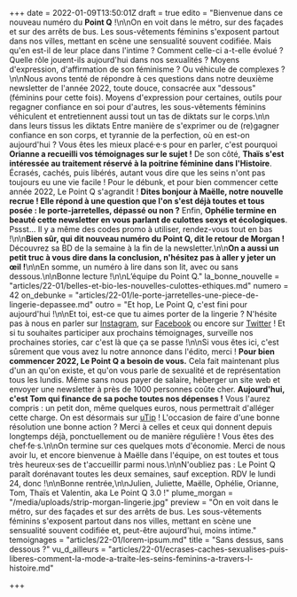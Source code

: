 +++
date = 2022-01-09T13:50:01Z
draft = true
edito = "Bienvenue dans ce nouveau numéro du **Point Q** !\n\nOn en voit dans le métro, sur des façades et sur des arrêts de bus. Les sous-vêtements féminins s'exposent partout dans nos villes, mettant en scène une sensualité souvent codifiée. Mais qu'en est-il de leur place dans l'intime ? Comment celle-ci a-t-elle évolué ? Quelle rôle jouent-ils aujourd'hui dans nos sexualités ? Moyens d'expression, d'affirmation de son féminisme ? Ou véhicule de complexes ?\n\nNous avons tenté de répondre à ces questions dans notre deuxième newsletter de l'année 2022, toute douce, consacrée aux \"dessous\" (féminins pour cette fois). Moyens d'expression pour certaines, outils pour regagner confiance en soi pour d'autres, les sous-vêtements féminins véhiculent et entretiennent aussi tout un tas de diktats sur le corps.\n\n dans leurs tissus les diktats Entre manière de s'exprimer ou de (re)gagner confiance en son corps, et tyrannie de la perfection, où en est-on aujourd'hui ? Vous êtes les mieux placé·e·s pour en parler, c'est pourquoi **Orianne a recueilli vos témoignages sur le sujet !** De son côté, **Thaïs s'est intéressée au traitement réservé à la poitrine féminine dans l'Histoire**. Écrasés, cachés, puis libérés, autant vous dire que les seins n'ont pas toujours eu une vie facile ! Pour le débunk, et pour bien commencer cette année 2022, Le Point Q s'agrandit ! **Dites bonjour à Maëlle, notre nouvelle recrue ! Elle répond à une question que l'on s'est déjà toutes et tous posée : le porte-jarretelles, dépassé ou non ?** Enfin, **Ophélie termine en beauté cette newsletter en vous parlant de culottes sexys et écologiques**. Pssst... Il y a même des codes promo à utiliser, rendez-vous tout en bas !\n\n**Bien sûr, qui dit nouveau numéro du Point Q, dit le retour de Morgan !** Découvrez sa BD de la semaine à la fin de la newsletter.\n\n**On a aussi un petit truc à vous dire dans la conclusion, n'hésitez pas à aller y jeter un œil !**\n\nEn somme, un numéro à lire dans son lit, avec ou sans dessous.\n\nBonne lecture !\n\nL’équipe du Point Q."
la_bonne_nouvelle = "articles/22-01/belles-et-bio-les-nouvelles-culottes-ethiques.md"
numero = 42
on_debunke = "articles/22-01/le-porte-jarretelles-une-piece-de-lingerie-depassee.md"
outro = "Et hop, Le Point Q, c'est fini pour aujourd'hui !\n\nEt toi, est-ce que tu aimes porter de la lingerie ? N'hésite pas à nous en parler sur [Instagram](https://www.instagram.com/lepoint.q/?hl=fr), sur [Facebook](https://www.facebook.com/lepointq.news) ou encore sur [Twitter](https://twitter.com/LePointQ) ! Et si tu souhaites participer aux prochains témoignages, surveille nos prochaines stories, car c'est là que ça se passe !\n\nSi vous êtes ici, c'est sûrement que vous avez lu notre annonce dans l'édito, merci ! **Pour bien commencer 2022, Le Point Q a besoin de vous.** Cela fait maintenant plus d'un an qu'on existe, et qu'on vous parle de sexualité et de représentation tous les lundis. Même sans nous payer de salaire, héberger un site web et envoyer une newsletter à près de 1000 personnes coûte cher. **Aujourd'hui, c'est Tom qui finance de sa poche toutes nos dépenses !** Vous l'aurez compris : un petit don, même quelques euros, nous permettrait d'alléger cette charge. On est désormais sur [uTip](https://www.utip.io/lepointq) ! L'occasion de faire d'une bonne résolution une bonne action ? Merci à celles et ceux qui donnent depuis longtemps déjà, ponctuellement ou de manière régulière ! Vous êtes des chef·fe·s.\n\nOn termine sur ces quelques mots d'économie. Merci de nous avoir lu, et encore bienvenue à Maëlle dans l'équipe, on est toutes et tous très heureux·ses de t'accueillir parmi nous.\n\nN'oubliez pas : Le Point Q paraît dorénavant toutes les deux semaines, sauf exception. RDV le lundi 24, donc !\n\nBonne rentrée,\n\nJulien, Juliette, Maëlle, Ophélie, Orianne, Tom, Thaïs et Valentin, aka Le Point Q 3.0 !"
plume_morgan = "/media/uploads/strip-morgan-lingerie.jpg"
preview = "On en voit dans le métro, sur des façades et sur des arrêts de bus. Les sous-vêtements féminins s'exposent partout dans nos villes, mettant en scène une sensualité souvent codifiée et, peut-être aujourd'hui, moins intime."
temoignages = "articles/22-01/lorem-ipsum.md"
title = "Sans dessus, sans dessous ?"
vu_d_ailleurs = "articles/22-01/ecrases-caches-sexualises-puis-liberes-comment-la-mode-a-traite-les-seins-feminins-a-travers-l-histoire.md"

+++
